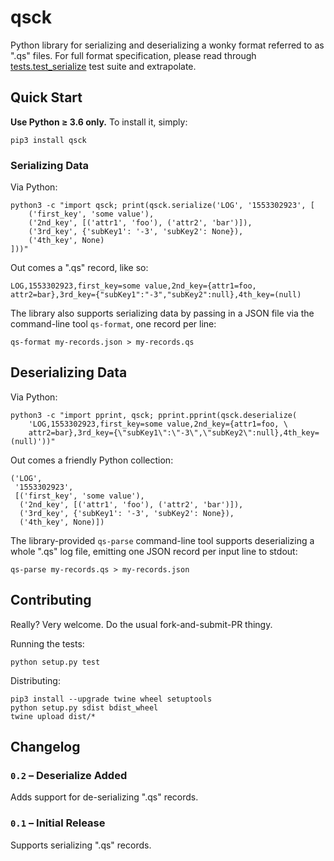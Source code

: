
qsck
====

Python library for serializing and deserializing a wonky format referred to
as ".qs" files. For full format specification, please read through
[tests.test_serialize](https://github.com/mblomdahl/qsck/blob/master/tests/test_serialize.py)
test suite and extrapolate.


Quick Start
-----------

**Use Python ≥ 3.6 only.** To install it, simply:

    pip3 install qsck


### Serializing Data

Via Python:

    python3 -c "import qsck; print(qsck.serialize('LOG', '1553302923', [
        ('first_key', 'some value'),
        ('2nd_key', [('attr1', 'foo'), ('attr2', 'bar')]),
        ('3rd_key', {'subKey1': '-3', 'subKey2': None}),
        ('4th_key', None)
    ]))"


Out comes a ".qs" record, like so:

    LOG,1553302923,first_key=some value,2nd_key={attr1=foo, attr2=bar},3rd_key={"subKey1":"-3","subKey2":null},4th_key=(null)


The library also supports serializing data by passing in a JSON file via
the command-line tool `qs-format`, one record per line:

    qs-format my-records.json > my-records.qs


## Deserializing Data

Via Python:

    python3 -c "import pprint, qsck; pprint.pprint(qsck.deserialize(
        'LOG,1553302923,first_key=some value,2nd_key={attr1=foo, \
        attr2=bar},3rd_key={\"subKey1\":\"-3\",\"subKey2\":null},4th_key=(null)'))"


Out comes a friendly Python collection:

    ('LOG',
     '1553302923',
     [('first_key', 'some value'),
      ('2nd_key', [('attr1', 'foo'), ('attr2', 'bar')]),
      ('3rd_key', {'subKey1': '-3', 'subKey2': None}),
      ('4th_key', None)])


The library-provided `qs-parse` command-line tool supports deserializing a whole
".qs" log file, emitting one JSON record per input line to stdout:

    qs-parse my-records.qs > my-records.json 


Contributing
------------

Really? Very welcome. Do the usual fork-and-submit-PR thingy.

Running the tests:

    python setup.py test


Distributing:

    pip3 install --upgrade twine wheel setuptools
    python setup.py sdist bdist_wheel
    twine upload dist/*


Changelog
---------

### `0.2` – Deserialize Added

Adds support for de-serializing ".qs" records.


### `0.1` – Initial Release

Supports serializing ".qs" records.

